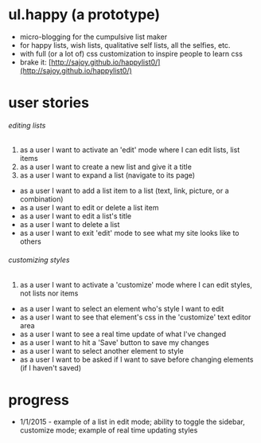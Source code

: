 # ul.happy (a prototype)
* micro-blogging for the cumpulsive list maker
* for happy lists, wish lists, qualitative self lists, all the selfies, etc.
* with full (or a lot of) css customization to inspire people to learn css
* brake it: [http://sajoy.github.io/happylist0/](http://sajoy.github.io/happylist0/)

# user stories
###### editing lists
1. as a user I want to activate an 'edit' mode where I can edit lists, list items
2. as a user I want to create a new list and give it a title
3. as a user I want to expand a list (navigate to its page)
* as a user I want to add a list item to a list (text, link, picture, or a combination)
* as a user I want to edit or delete a list item
* as a user I want to edit a list's title
* as a user I want to delete a list
* as a user I want to exit 'edit' mode to see what my site looks like to others


###### customizing styles
1. as a user I want to activate a 'customize' mode where I can edit styles, not lists nor items
* as a user I want to select an element who's style I want to edit
* as a user I want to see that element's css in the 'customize' text editor area
* as a user I want to see a real time update of what I've changed
* as a user I want to hit a 'Save' button to save my changes
* as a user I want to select another element to style
* as a user I want to be asked if I want to save before changing elements (if I haven't saved)


# progress
* 1/1/2015 - example of a list in edit mode; ability to toggle the sidebar, customize mode; example of real time updating styles
